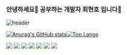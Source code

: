 ### 안녕하세요👋 공부하는 개발자 최현호 입니다🌱

![header](https://capsule-render.vercel.app/api?type=waving&color=auto&height=300&section=header&text=Choi%20HyunHo&fontSize=90)

[![Anurag's GitHub stats](https://github-readme-stats.vercel.app/api?username=Choi-HyunHo)](https://github.com/anuraghazra/github-readme-stats)[![Top Langs](https://github-readme-stats.vercel.app/api/top-langs/?username=Choi-HyunHo&layout=compact)](https://github.com/anuraghazra/github-readme-stats)

<img src="https://img.shields.io/badge/HTML5-E34F26?style=flat-square&logo=HTML5&logoColor=white"/></a>
<img src="https://img.shields.io/badge/CSS3-1572B6?style=flat-square&logo=CSS3&logoColor=white"/></a>
<img src="https://img.shields.io/badge/Sass-CC6699?style=flat-square&logo=Sass&logoColor=white"/></a>
<img src="https://img.shields.io/badge/JavaScript-F7DF1E?style=flat-square&logo=JavaScript&logoColor=white"/></a>
<img src="https://img.shields.io/badge/TypeScript-3178C6?style=flat-square&logo=TypeScript&logoColor=white"/></a>
<img src="https://img.shields.io/badge/React-61DAFB?style=flat-square&logo=React&logoColor=white"/></a>
<img src="https://img.shields.io/badge/Bootstrap-7952B3?style=flat-square&logo=Bootstrap&logoColor=white"/></a>
